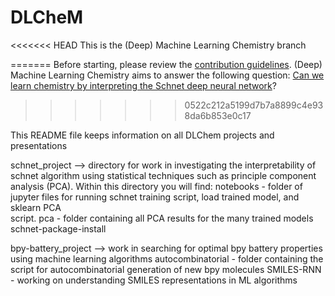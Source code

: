 # DLCheM

<<<<<<< HEAD
This is the (Deep) Machine Learning Chemistry branch
	
=======
Before starting, please review the [contribution guidelines](CONTRIBUTING.md). 
(Deep) Machine Learning Chemistry aims to answer the following question: [Can we learn chemistry by interpreting the Schnet deep neural network](DOCS.md)? 
>>>>>>> 0522c212a5199d7b7a8899c4e938da6b853e0c17


This README file keeps information on all DLChem projects and presentations

schnet_project --> directory for work in investigating the interpretability of schnet algorithm using statistical techniques such as principle component analysis (PCA). Within this directory you will find: 
	notebooks - folder of jupyter files for running schnet training script, load trained model, and sklearn PCA   
	            script.
	pca -       folder containing all PCA results for the many trained models 
	schnet-package-install 

bpy-battery_project --> work in searching for optimal bpy battery properties using machine learning algorithms
	autocombinatorial - folder containing the script for autocombinatorial generation of new bpy molecules 
	SMILES-RNN - working on understanding SMILES representations in ML algorithms

